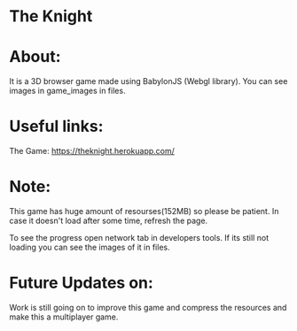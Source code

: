  # The Knight
# About:
It is a 3D browser game made using BabylonJS (Webgl library).
You can see images in game_images in files.
	
# Useful links:
The Game: https://theknight.herokuapp.com/
# Note: 
This game has huge amount of resourses(152MB) so please be patient.
In case it doesn't load after some time, refresh the page.

To see the progress open network tab in developers tools.
If its still not loading you can see the images of it in files.

# Future Updates on:
Work is still going on to improve this game and compress the resources and
make this a multiplayer game.

